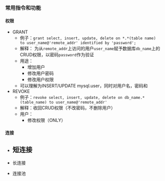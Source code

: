 ### 常用指令和功能

#### 权限
- GRANT
    - 例子：`grant select, insert, update, delete on *.*(table name) to user_name@'remote_addr' identified by 'password';`
    - 解释： 为从`remote_addr`上访问的用户`user_name`赋予数据库`db_name`上的CRUD权限，以密码`password`作为验证
    - 用途：
        - 增加用户
        - 修改用户密码
        - 修改用户权限
    - 可以理解为INSERT/UPDATE mysql.user，同时对用户名，密码和
- REVOKE
    - 例子：`revoke select, insert, update, delete on db_name.*(table_name) to user_name@'remote_addr'`
    - 解释：收回CRUD权限（不改密码，不删除用户）
    - 用户：
        - 修改权限（ONLY）
   
#### 连接
- 短连接
    - 

- 长连接

- 连接池